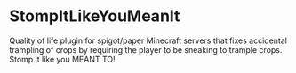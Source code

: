 # StompItLikeYouMeanIt
 Quality of life plugin for spigot/paper Minecraft servers that fixes accidental trampling of crops by requiring the player to be sneaking to trample crops. Stomp it like you MEANT TO!
